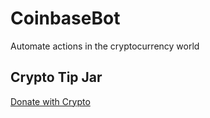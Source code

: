 # CoinbaseBot
Automate actions in the cryptocurrency world

## Crypto Tip Jar
<a rel="noreferrer" target="_blank" href="https://commerce.coinbase.com/checkout/59eba64d-3219-4c20-b9dd-ede9fb820499">Donate with Crypto</a>
